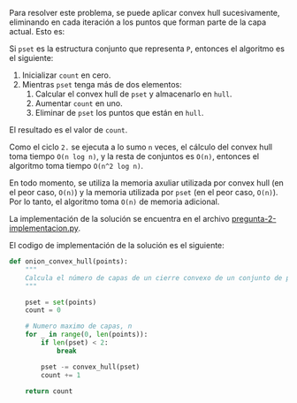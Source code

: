 Para resolver este problema, se puede aplicar convex hull sucesivamente, eliminando en cada iteración a los puntos que forman parte de la capa actual. Esto es:

Si `pset` es la estructura conjunto que representa `P`, entonces el algoritmo es el siguiente:

1. Inicializar `count` en cero.
2. Mientras `pset` tenga más de dos elementos:
   1. Calcular el convex hull de `pset` y almacenarlo en `hull`.
   2. Aumentar `count` en uno.
   3. Eliminar de `pset` los puntos que están en `hull`.

El resultado es el valor de `count`.

Como el ciclo `2.` se ejecuta a lo sumo `n` veces, el cálculo del convex hull toma tiempo `O(n log n)`, y la resta de conjuntos es `O(n)`, entonces el algoritmo toma tiempo `O(n^2 log n)`.

En todo momento, se utiliza la memoria axuliar utilizada por convex hull (en el peor caso, `O(n)`) y la memoria utilizada por `pset` (en el peor caso, `O(n)`). Por lo tanto, el algoritmo toma `O(n)` de memoria adicional.

La implementación de la solución se encuentra en el archivo [pregunta-2-implementacion.py](pregunta-2-implementacion.py).

El codigo de implementación de la solución es el siguiente:

```python
def onion_convex_hull(points):
    """
    Calcula el número de capas de un cierre convexo de un conjunto de puntos en 2D.
    """

    pset = set(points)
    count = 0

    # Numero maximo de capas, n
    for _ in range(0, len(points)):
        if len(pset) < 2:
            break

        pset -= convex_hull(pset)
        count += 1

    return count
```
